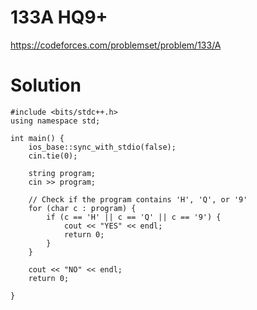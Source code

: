 # 133A	HQ9+

https://codeforces.com/problemset/problem/133/A

# Solution

```
#include <bits/stdc++.h>
using namespace std;

int main() {
    ios_base::sync_with_stdio(false);
    cin.tie(0);

    string program;
    cin >> program;

    // Check if the program contains 'H', 'Q', or '9'
    for (char c : program) {
        if (c == 'H' || c == 'Q' || c == '9') {
            cout << "YES" << endl;
            return 0;
        }
    }

    cout << "NO" << endl;
    return 0;

}

```